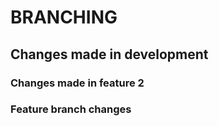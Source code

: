 # BRANCHING

## Changes made in development

### Changes made in feature 2

### Feature branch changes

